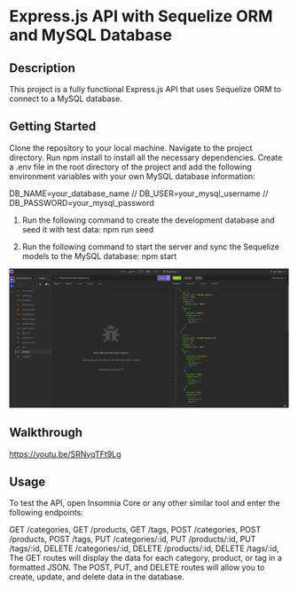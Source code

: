 # Express.js API with Sequelize ORM and MySQL Database

## Description
This project is a fully functional Express.js API that uses Sequelize ORM to connect to a MySQL database. 

## Getting Started
Clone the repository to your local machine.
Navigate to the project directory.
Run npm install to install all the necessary dependencies.
Create a .env file in the root directory of the project and add the following environment variables with your own MySQL database information:

DB_NAME=your_database_name // DB_USER=your_mysql_username // DB_PASSWORD=your_mysql_password

1. Run the following command to create the development database and seed it with test data:
npm run seed

2. Run the following command to start the server and sync the Sequelize models to the MySQL database:
npm start

![screenshot](Capture.PNG)

## Walkthrough 
https://youtu.be/SRNyqTFt9Lg

## Usage
To test the API, open Insomnia Core or any other similar tool and enter the following endpoints:

GET /categories,
GET /products,
GET /tags,
POST /categories,
POST /products,
POST /tags,
PUT /categories/:id,
PUT /products/:id,
PUT /tags/:id,
DELETE /categories/:id,
DELETE /products/:id,
DELETE /tags/:id,
The GET routes will display the data for each category, product, or tag in a formatted JSON. The POST, PUT, and DELETE routes will allow you to create, update, and delete data in the database.